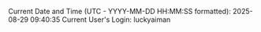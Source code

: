 Current Date and Time (UTC - YYYY-MM-DD HH:MM:SS formatted): 2025-08-29 09:40:35
Current User's Login: luckyaiman
